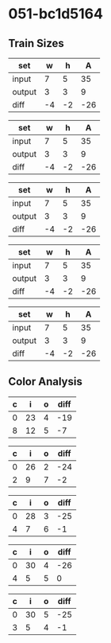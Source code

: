 # 051-bc1d5164
## Train Sizes

|set|w|h|A|
|---|---|---|---|
|input|7|5|35|
|output|3|3|9|
|diff|-4|-2|-26|


|set|w|h|A|
|---|---|---|---|
|input|7|5|35|
|output|3|3|9|
|diff|-4|-2|-26|


|set|w|h|A|
|---|---|---|---|
|input|7|5|35|
|output|3|3|9|
|diff|-4|-2|-26|


|set|w|h|A|
|---|---|---|---|
|input|7|5|35|
|output|3|3|9|
|diff|-4|-2|-26|


|set|w|h|A|
|---|---|---|---|
|input|7|5|35|
|output|3|3|9|
|diff|-4|-2|-26|


## Color Analysis

|c|i|o|diff|
|---|---|---|---|
|0|23|4|-19|
|8|12|5|-7|


|c|i|o|diff|
|---|---|---|---|
|0|26|2|-24|
|2|9|7|-2|


|c|i|o|diff|
|---|---|---|---|
|0|28|3|-25|
|4|7|6|-1|


|c|i|o|diff|
|---|---|---|---|
|0|30|4|-26|
|4|5|5|0|


|c|i|o|diff|
|---|---|---|---|
|0|30|5|-25|
|3|5|4|-1|

